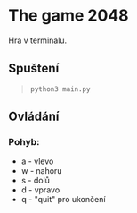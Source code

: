 # The game 2048

Hra v terminalu.

## Spuštení

>```
> python3 main.py
>```

## Ovládání

### Pohyb:

* a - vlevo
* w - nahoru
* s - dolů
* d - vpravo
* q	- "quit" pro ukončení

